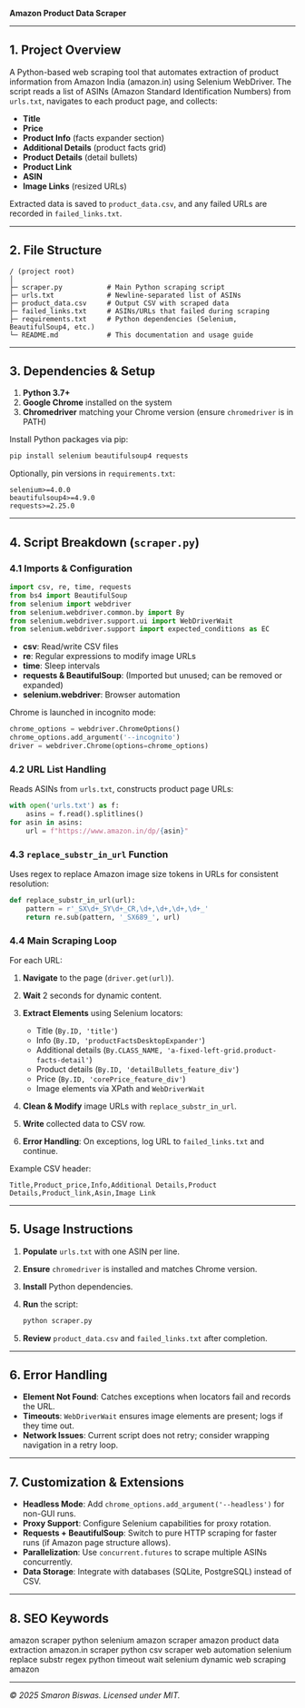 **Amazon Product Data Scraper**

---

## 1. Project Overview

A Python-based web scraping tool that automates extraction of product information from Amazon India (amazon.in) using Selenium WebDriver. The script reads a list of ASINs (Amazon Standard Identification Numbers) from `urls.txt`, navigates to each product page, and collects:

* **Title**
* **Price**
* **Product Info** (facts expander section)
* **Additional Details** (product facts grid)
* **Product Details** (detail bullets)
* **Product Link**
* **ASIN**
* **Image Links** (resized URLs)

Extracted data is saved to `product_data.csv`, and any failed URLs are recorded in `failed_links.txt`.

---

## 2. File Structure

```
/ (project root)
│
├─ scraper.py           # Main Python scraping script
├─ urls.txt             # Newline-separated list of ASINs
├─ product_data.csv     # Output CSV with scraped data
├─ failed_links.txt     # ASINs/URLs that failed during scraping
├─ requirements.txt     # Python dependencies (Selenium, BeautifulSoup4, etc.)
└─ README.md            # This documentation and usage guide
```

---

## 3. Dependencies & Setup

1. **Python 3.7+**
2. **Google Chrome** installed on the system
3. **Chromedriver** matching your Chrome version (ensure `chromedriver` is in PATH)

Install Python packages via pip:

```bash
pip install selenium beautifulsoup4 requests
```

Optionally, pin versions in `requirements.txt`:

```
selenium>=4.0.0
beautifulsoup4>=4.9.0
requests>=2.25.0
```

---

## 4. Script Breakdown (`scraper.py`)

### 4.1 Imports & Configuration

```python
import csv, re, time, requests
from bs4 import BeautifulSoup
from selenium import webdriver
from selenium.webdriver.common.by import By
from selenium.webdriver.support.ui import WebDriverWait
from selenium.webdriver.support import expected_conditions as EC
```

* **csv**: Read/write CSV files
* **re**: Regular expressions to modify image URLs
* **time**: Sleep intervals
* **requests & BeautifulSoup**: (Imported but unused; can be removed or expanded)
* **selenium.webdriver**: Browser automation

Chrome is launched in incognito mode:

```python
chrome_options = webdriver.ChromeOptions()
chrome_options.add_argument('--incognito')
driver = webdriver.Chrome(options=chrome_options)
```

### 4.2 URL List Handling

Reads ASINs from `urls.txt`, constructs product page URLs:

```python
with open('urls.txt') as f:
    asins = f.read().splitlines()
for asin in asins:
    url = f"https://www.amazon.in/dp/{asin}"
```

### 4.3 `replace_substr_in_url` Function

Uses regex to replace Amazon image size tokens in URLs for consistent resolution:

```python
def replace_substr_in_url(url):
    pattern = r'_SX\d+_SY\d+_CR,\d+,\d+,\d+,\d+_'
    return re.sub(pattern, '_SX689_', url)
```

### 4.4 Main Scraping Loop

For each URL:

1. **Navigate** to the page (`driver.get(url)`).
2. **Wait** 2 seconds for dynamic content.
3. **Extract Elements** using Selenium locators:

   * Title (`By.ID, 'title'`)
   * Info (`By.ID, 'productFactsDesktopExpander'`)
   * Additional details (`By.CLASS_NAME, 'a-fixed-left-grid.product-facts-detail'`)
   * Product details (`By.ID, 'detailBullets_feature_div'`)
   * Price (`By.ID, 'corePrice_feature_div'`)
   * Image elements via XPath and `WebDriverWait`
4. **Clean & Modify** image URLs with `replace_substr_in_url`.
5. **Write** collected data to CSV row.
6. **Error Handling**: On exceptions, log URL to `failed_links.txt` and continue.

Example CSV header:

```
Title,Product_price,Info,Additional Details,Product Details,Product_link,Asin,Image Link
```

---

## 5. Usage Instructions

1. **Populate** `urls.txt` with one ASIN per line.
2. **Ensure** `chromedriver` is installed and matches Chrome version.
3. **Install** Python dependencies.
4. **Run** the script:

   ```bash
   python scraper.py
   ```
5. **Review** `product_data.csv` and `failed_links.txt` after completion.

---

## 6. Error Handling

* **Element Not Found**: Catches exceptions when locators fail and records the URL.
* **Timeouts**: `WebDriverWait` ensures image elements are present; logs if they time out.
* **Network Issues**: Current script does not retry; consider wrapping navigation in a retry loop.

---

## 7. Customization & Extensions

* **Headless Mode**: Add `chrome_options.add_argument('--headless')` for non-GUI runs.
* **Proxy Support**: Configure Selenium capabilities for proxy rotation.
* **Requests + BeautifulSoup**: Switch to pure HTTP scraping for faster runs (if Amazon page structure allows).
* **Parallelization**: Use `concurrent.futures` to scrape multiple ASINs concurrently.
* **Data Storage**: Integrate with databases (SQLite, PostgreSQL) instead of CSV.

---

## 8. SEO Keywords


amazon scraper python
selenium amazon scraper
amazon product data extraction
amazon.in scraper
python csv scraper
web automation selenium
replace substr regex python
timeout wait selenium
dynamic web scraping amazon


---

*© 2025 Smaron Biswas. Licensed under MIT.*
